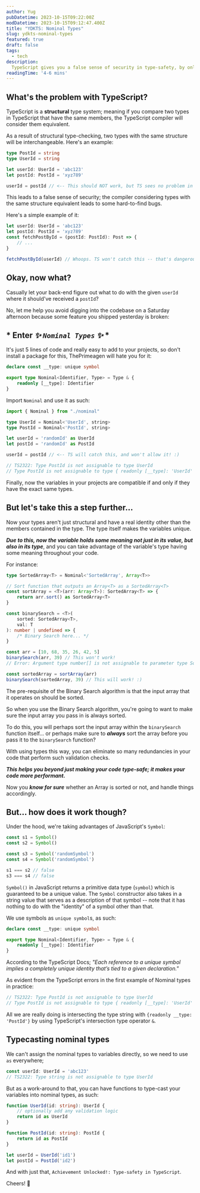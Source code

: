 ```yaml
---
author: Yug
pubDatetime: 2023-10-15T09:22:00Z
modDatetime: 2023-10-15T09:12:47.400Z
title: "YDKTS: Nominal Types"
slug: ydkts-nominal-types
featured: true
draft: false
tags:
  - tech
description:
  TypeScript gives you a false sense of security in type-safety, by only checking type structures. We fix that with a Nominal type system; allowing each type to have an identity beyond just it's member's types.
readingTime: '4-6 mins'
---
```


## What's the problem with TypeScript?

TypeScript is a **structural** type system; meaning if you compare two types in TypeScript that have the same members, the TypeScript compiler will consider them equivalent.

As a result of structural type-checking, two types with the same structure will be interchangeable. Here's an example:

```typescript
type PostId = string
type UserId = string

let userId: UserId = 'abc123'
let postId: PostId = 'xyz789'

userId = postId // <-- This should NOT work, but TS sees no problem in it.
```

This leads to a false sense of security; the compiler considering types with the same structure equivalent leads to some hard-to-find bugs.

Here's a simple example of it:

```typescript
let userId: UserId = 'abc123'
let postId: PostId = 'xyz789'
const fetchPostById = (postId: PostId): Post => {
    // ...
}

fetchPostById(userId) // Whoops. TS won't catch this -- that's dangerous.
```

## Okay, now what?

Casually let your back-end figure out what to do with the given `userId` where it should've received a `postId`?

No, let me help you avoid digging into the codebase on a Saturday afternoon because some feature you shipped yesterday is broken:

## * Enter **_✨ `Nominal Types` ✨_** *

It's just 5 lines of code and really easy to add to your projects, so don't install a package for this, ThePrimeagen will hate you for it:

```typescript
declare const __type: unique symbol

export type Nominal<Identifier, Type> = Type & {
    readonly [__type]: Identifier
}
```

Import `Nominal` and use it as such:

```typescript
import { Nominal } from "./nominal"

type UserId = Nominal<'UserId', string>
type PostId = Nominal<'PostId', string>

let userId = 'randomId' as UserId
let postId = 'randomId' as PostId

userId = postId // <-- TS will catch this, and won't allow it! :)

// TS2322: Type PostId is not assignable to type UserId
// Type PostId is not assignable to type { readonly [__type]: 'UserId' }
```

Finally, now the variables in your projects are compatible if and only if they have the exact same types.

## But let's take this a step further...

Now your types aren't just structural and have a real identity other than the members contained in the type. The type itself makes the variables unique.

**_Due to this, now the variable holds some meaning not just in its value, but also in its type_**, and you can take advantage of the variable's type having some meaning throughout your code.

For instance:

```typescript
type SortedArray<T> = Nominal<'SortedArray', Array<T>>

// Sort function that outputs an Array<T> as a SortedArray<T>
const sortArray = <T>(arr: Array<T>): SortedArray<T> => {
    return arr.sort() as SortedArray<T>
}

const binarySearch = <T>(
    sorted: SortedArray<T>,
    val: T
): number | undefined => {
    /* Binary Search here... */
}

const arr = [10, 68, 35, 26, 42, 5]
binarySearch(arr, 39) // This won't work!
// Error: Argument type number[] is not assignable to parameter type SortedArray<number>

const sortedArray = sortArray(arr)
binarySearch(sortedArray, 39) // This will work! :)
```

The pre-requisite of the Binary Search algorithm is that the input array that it operates on should be sorted.

So when you use the Binary Search algorithm, you're going to want to make sure the input array you pass in is always sorted.

To do this, you will perhaps sort the input array within the `binarySearch` function itself... or perhaps make sure to **_always_** sort the array before you pass it to the `binarySearch` function?

With using types this way, you can eliminate so many redundancies in your code that perform such validation checks.

**_This helps you beyond just making your code type-safe; it makes your code more performant._**

Now you **_know for sure_** whether an Array is sorted or not, and handle things accordingly.

## But... how does it work though?

Under the hood, we're taking advantages of JavaScript's `Symbol`:

```typescript
const s1 = Symbol()
const s2 = Symbol()

const s3 = Symbol('randomSymbol')
const s4 = Symbol('randomSymbol')

s1 === s2 // false
s3 === s4 // false
```

`Symbol()` in JavaScript returns a primitive data type (`symbol`) which is guaranteed to be a unique value. The `Symbol` constructor also takes in a string value that serves as a description of that symbol -- note that it has nothing to do with the "identity" of a symbol other than that.

We use symbols as `unique symbol`s, as such:

```typescript
declare const __type: unique symbol

export type Nominal<Identifier, Type> = Type & {
    readonly [__type]: Identifier
}
```

According to the TypeScript Docs; _"Each reference to a unique symbol implies a completely unique identity that’s tied to a given declaration."_

As evident from the TypeScript errors in the first example of Nominal types in practice:

```typescript
// TS2322: Type PostId is not assignable to type UserId
// Type PostId is not assignable to type { readonly [__type]: 'UserId' }
```

All we are really doing is intersecting the type string with `{readonly __type: 'PostId'}` by using TypeScript's intersection type operator `&`.

## Typecasting nominal types

We can't assign the nominal types to variables directly, so we need to use `as` everywhere;

```typescript
const userId: UserId = 'abc123'
// TS2322: Type string is not assignable to type UserId
```

But as a work-around to that, you can have functions to type-cast your variables into nominal types, as such:

```typescript
function UserId(id: string): UserId {
    // optionally add any validation logic
    return id as UserId
}

function PostId(id: string): PostId {
    return id as PostId
}

let userId = UserId('id1')
let postId = PostId('id2')
```

And with just that, `Achievement Unlocked!: Type-safety in TypeScript`.

Cheers! 🥂